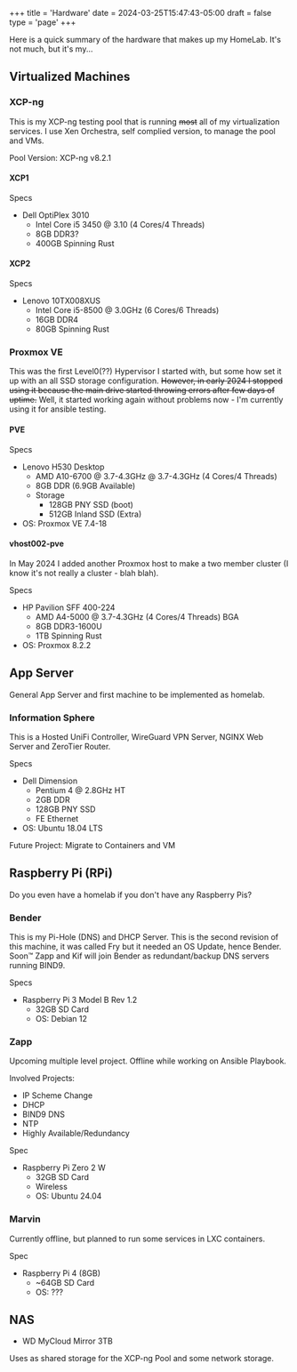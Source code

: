 +++
title = 'Hardware'
date = 2024-03-25T15:47:43-05:00
draft = false
type = 'page'
+++

Here is a quick summary of the hardware that makes up my HomeLab. It's not much, but it's my...

## Virtualized Machines

### XCP-ng

This is my XCP-ng testing pool that is running <s>most</s> all of my virtualization services. I use Xen Orchestra, self complied version, to manage the pool and VMs. 

Pool Version: XCP-ng v8.2.1

#### XCP1

Specs
* Dell OptiPlex 3010
  * Intel Core i5 3450 @ 3.10 (4 Cores/4 Threads)
  * 8GB DDR3?
  * 400GB Spinning Rust

#### XCP2

Specs
* Lenovo 10TX008XUS
  * Intel Core i5-8500 @ 3.0GHz (6 Cores/6 Threads)
  * 16GB DDR4
  * 80GB Spinning Rust

### Proxmox VE

This was the first Level0(??) Hypervisor I started with, but some how set it up with an all SSD storage configuration. ~~However, in early 2024 I stopped using it because the main drive started throwing errors after few days of uptime.~~ Well, it started working again without problems now - I'm currently using it for ansible testing.

#### PVE

Specs
* Lenovo H530 Desktop
  * AMD A10-6700 @ 3.7-4.3GHz @ 3.7-4.3GHz (4 Cores/4 Threads)
  * 8GB DDR (6.9GB Available)
  * Storage
    * 128GB PNY SSD (boot)
    * 512GB Inland SSD (Extra)
* OS: Proxmox VE 7.4-18

#### vhost002-pve

In May 2024 I added another Proxmox host to make a two member cluster (I know it's not really a cluster - blah blah).

Specs
* HP Pavilion SFF 400-224
  * AMD A4-5000 @ 3.7-4.3GHz (4 Cores/4 Threads) BGA
  * 8GB DDR3-1600U
  * 1TB Spinning Rust
* OS: Proxmox 8.2.2

## App Server

General App Server and first machine to be implemented as homelab.

### Information Sphere

This is a Hosted UniFi Controller, WireGuard VPN Server, NGINX Web Server and ZeroTier Router.

Specs
* Dell Dimension
  * Pentium 4 @ 2.8GHz HT
  * 2GB DDR
  * 128GB PNY SSD
  * FE Ethernet
* OS: Ubuntu 18.04 LTS

Future Project: Migrate to Containers and VM


## Raspberry Pi (RPi)

Do you even have a homelab if you don't have any Raspberry Pis?

### Bender

This is my Pi-Hole (DNS) and DHCP Server. This is the second revision of this machine, it was called Fry but it needed an OS Update, hence Bender. Soon™ Zapp and Kif will join Bender as redundant/backup DNS servers running BIND9.

Specs
* Raspberry Pi 3 Model B Rev 1.2
  * 32GB SD Card
  * OS: Debian 12

### Zapp

Upcoming multiple level project. Offline while working on Ansible Playbook.

Involved Projects: 
* IP Scheme Change
* DHCP
* BIND9 DNS
* NTP
* Highly Available/Redundancy

Spec
* Raspberry Pi Zero 2 W
  * 32GB SD Card
  * Wireless
  * OS: Ubuntu 24.04

### Marvin

Currently offline, but planned to run some services in LXC containers.

Spec
* Raspberry Pi 4 (8GB)
  * ~64GB SD Card
  * OS: ???

## NAS

* WD MyCloud Mirror 3TB

Uses as shared storage for the XCP-ng Pool and some network storage.